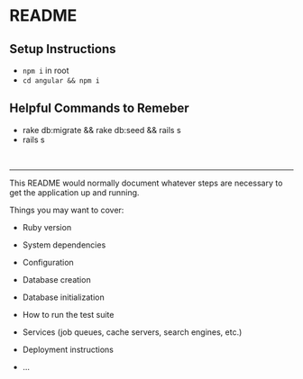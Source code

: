 # README
## Setup Instructions
* ```npm i``` in root
* ```cd angular && npm i```

## Helpful Commands to Remeber
* rake db:migrate && rake db:seed && rails s
* rails s

<br>
<hr>

This README would normally document whatever steps are necessary to get the
application up and running.

Things you may want to cover:

* Ruby version

* System dependencies

* Configuration

* Database creation

* Database initialization

* How to run the test suite

* Services (job queues, cache servers, search engines, etc.)

* Deployment instructions

* ...
